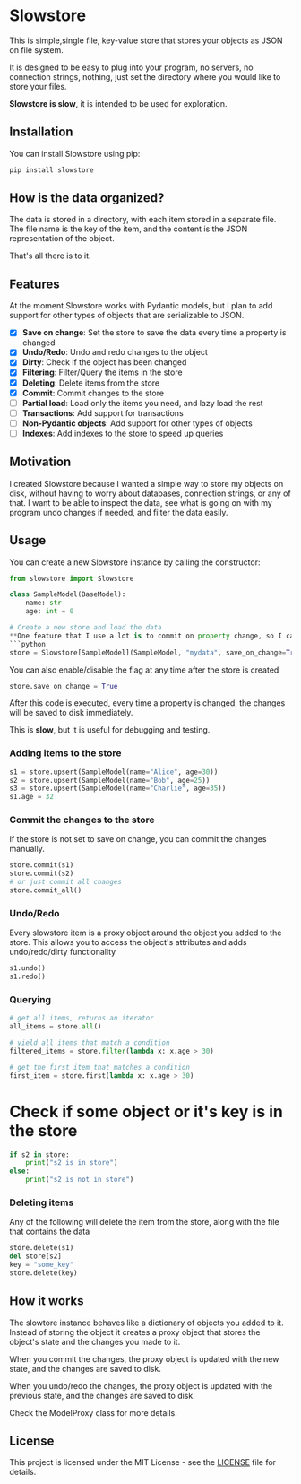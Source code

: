 # Slowstore

This is simple,single file, key-value store that stores your objects as JSON on file system. 

It is designed to be easy to plug into your program, no servers, no connection strings, nothing, just set the directory where you would like to store your files.

**Slowstore is slow**, it is intended to be used for exploration.

## Installation

You can install Slowstore using pip:

```bash
pip install slowstore
```

## How is the data organized?

The data is stored in a directory, with each item stored in a separate file. The file name is the key of the item, and the content is the JSON representation of the object.

That's all there is to it.

## Features

At the moment Slowstore works with Pydantic models, but I plan to add support for other types of objects that are serializable to JSON.

- [X] **Save on change**: Set the store to save the data every time a property is changed
- [X] **Undo/Redo**: Undo and redo changes to the object
- [X] **Dirty**: Check if the object has been changed
- [X] **Filtering**: Filter/Query the items in the store
- [X] **Deleting**: Delete items from the store
- [X] **Commit**: Commit changes to the store
- [ ] **Partial load**: Load only the items you need, and lazy load the rest
- [ ] **Transactions**: Add support for transactions
- [ ] **Non-Pydantic objects**: Add support for other types of objects
- [ ] **Indexes**: Add indexes to the store to speed up queries

## Motivation

I created Slowstore because I wanted a simple way to store my objects on disk, without having to worry about databases, connection strings, or any of that. 
I want to be able to inspect the data, see what is going on with my program undo changes if needed, and filter the data easily.

## Usage
You can create a new Slowstore instance by calling the constructor:

```python
from slowstore import Slowstore

class SampleModel(BaseModel):
    name: str
    age: int = 0

# Create a new store and load the data 
**One feature that I use a lot is to commit on property change, so I can inspect exactly what is going on**
```python
store = Slowstore[SampleModel](SampleModel, "mydata", save_on_change=True)).load()
```
You can also enable/disable the flag at any time after the store is created
```python
store.save_on_change = True
```

After this code is executed, every time a property is changed, 
the changes will be saved to disk immediately.

This is **slow**, but it is useful for debugging and testing.

### Adding items to the store

```python
s1 = store.upsert(SampleModel(name="Alice", age=30))
s2 = store.upsert(SampleModel(name="Bob", age=25))
s3 = store.upsert(SampleModel(name="Charlie", age=35))
s1.age = 32
```

### Commit the changes to the store
If the store is not set to save on change, you can commit the changes manually.
```python
store.commit(s1)
store.commit(s2)
# or just commit all changes
store.commit_all() 
```

### Undo/Redo

Every slowstore item is a proxy object around the object you added to the store. This allows you to access the object's attributes and adds undo/redo/dirty functionality

```python
s1.undo()
s1.redo()
```

### Querying

```python
# get all items, returns an iterator
all_items = store.all()

# yield all items that match a condition
filtered_items = store.filter(lambda x: x.age > 30)

# get the first item that matches a condition
first_item = store.first(lambda x: x.age > 30)
```

# Check if some object or it's key is in the store
```python
if s2 in store:
    print("s2 is in store")
else:
    print("s2 is not in store")
```

### Deleting items
Any of the following will delete the item from the store, along with the file that contains the data

```python
store.delete(s1)
del store[s2]
key = "some_key"
store.delete(key)
```

## How it works

The slowtore instance behaves like a dictionary of objects you added to it. Instead of storing the object it creates a proxy object that stores the object's state and the changes you made to it. 

When you commit the changes, the proxy object is updated with the new state, and the changes are saved to disk.

When you undo/redo the changes, the proxy object is updated with the previous state, and the changes are saved to disk.

Check the ModelProxy class for more details.

## License

This project is licensed under the MIT License - see the [LICENSE](LICENSE) file for details.



